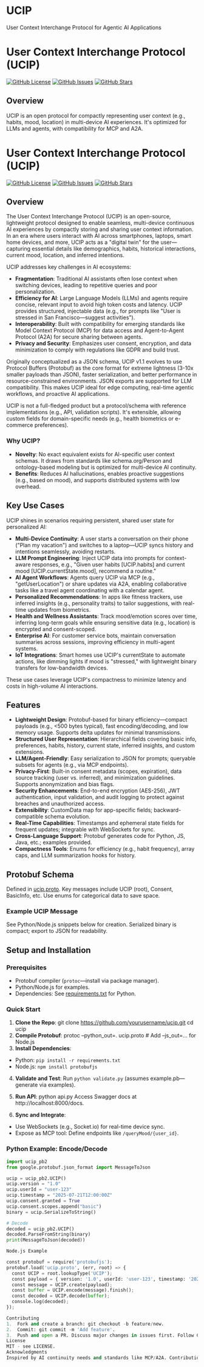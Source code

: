 # UCIP
User Context Interchange Protocol for Agentic AI Applications
# User Context Interchange Protocol (UCIP)

[![GitHub License](https://img.shields.io/badge/license-MIT-blue.svg)](https://github.com/yourusername/ucip/blob/main/LICENSE)
[![GitHub Issues](https://img.shields.io/github/issues/yourusername/ucip.svg)](https://github.com/yourusername/ucip/issues)
[![GitHub Stars](https://img.shields.io/github/stars/yourusername/ucip.svg)](https://github.com/yourusername/ucip/stargazers)

## Overview

UCIP is an open protocol for compactly representing user context (e.g., habits, mood, location) in multi-device AI experiences. It's optimized for LLMs and agents, with compatibility for MCP and A2A.
# User Context Interchange Protocol (UCIP)

[![GitHub License](https://img.shields.io/badge/license-MIT-blue.svg)](https://github.com/yourusername/ucip/blob/main/LICENSE)
[![GitHub Issues](https://img.shields.io/github/issues/yourusername/ucip.svg)](https://github.com/yourusername/ucip/issues)
[![GitHub Stars](https://img.shields.io/github/stars/yourusername/ucip.svg)](https://github.com/yourusername/ucip/stargazers)

## Overview

The User Context Interchange Protocol (UCIP) is an open-source, lightweight protocol designed to enable seamless, multi-device continuous AI experiences by compactly storing and sharing user context information. In an era where users interact with AI across smartphones, laptops, smart home devices, and more, UCIP acts as a "digital twin" for the user—capturing essential details like demographics, habits, historical interactions, current mood, location, and inferred intentions.

UCIP addresses key challenges in AI ecosystems:
- **Fragmentation**: Traditional AI assistants often lose context when switching devices, leading to repetitive queries and poor personalization.
- **Efficiency for AI**: Large Language Models (LLMs) and agents require concise, relevant input to avoid high token costs and latency. UCIP provides structured, injectable data (e.g., for prompts like "User is stressed in San Francisco—suggest activities").
- **Interoperability**: Built with compatibility for emerging standards like Model Context Protocol (MCP) for data access and Agent-to-Agent Protocol (A2A) for secure sharing between agents.
- **Privacy and Security**: Emphasizes user consent, encryption, and data minimization to comply with regulations like GDPR and build trust.

Originally conceptualized as a JSON schema, UCIP v1.1 evolves to use Protocol Buffers (Protobuf) as the core format for extreme lightness (3-10x smaller payloads than JSON), faster serialization, and better performance in resource-constrained environments. JSON exports are supported for LLM compatibility. This makes UCIP ideal for edge computing, real-time agentic workflows, and proactive AI applications.

UCIP is not a full-fledged product but a protocol/schema with reference implementations (e.g., API, validation scripts). It's extensible, allowing custom fields for domain-specific needs (e.g., health biometrics or e-commerce preferences).

### Why UCIP?
- **Novelty**: No exact equivalent exists for AI-specific user context schemas. It draws from standards like schema.org/Person and ontology-based modeling but is optimized for multi-device AI continuity.
- **Benefits**: Reduces AI hallucinations, enables proactive suggestions (e.g., based on mood), and supports distributed systems with low overhead.

## Key Use Cases

UCIP shines in scenarios requiring persistent, shared user state for personalized AI:

- **Multi-Device Continuity**: A user starts a conversation on their phone ("Plan my vacation") and switches to a laptop—UCIP syncs history and intentions seamlessly, avoiding restarts.
- **LLM Prompt Engineering**: Inject UCIP data into prompts for context-aware responses, e.g., "Given user habits [UCIP.habits] and current mood [UCIP.currentState.mood], recommend a routine."
- **AI Agent Workflows**: Agents query UCIP via MCP (e.g., "getUserLocation") or share updates via A2A, enabling collaborative tasks like a travel agent coordinating with a calendar agent.
- **Personalized Recommendations**: In apps like fitness trackers, use inferred insights (e.g., personality traits) to tailor suggestions, with real-time updates from biometrics.
- **Health and Wellness Assistants**: Track mood/emotion scores over time, inferring long-term goals while ensuring sensitive data (e.g., location) is encrypted and consent-scoped.
- **Enterprise AI**: For customer service bots, maintain conversation summaries across sessions, improving efficiency in multi-agent systems.
- **IoT Integrations**: Smart homes use UCIP's currentState to automate actions, like dimming lights if mood is "stressed," with lightweight binary transfers for low-bandwidth devices.

These use cases leverage UCIP's compactness to minimize latency and costs in high-volume AI interactions.

## Features

- **Lightweight Design**: Protobuf-based for binary efficiency—compact payloads (e.g., <500 bytes typical), fast encoding/decoding, and low memory usage. Supports delta updates for minimal transmissions.
- **Structured User Representation**: Hierarchical fields covering basic info, preferences, habits, history, current state, inferred insights, and custom extensions.
- **LLM/Agent-Friendly**: Easy serialization to JSON for prompts; queryable subsets for agents (e.g., via MCP endpoints).
- **Privacy-First**: Built-in consent metadata (scopes, expiration), data source tracking (user vs. inferred), and minimization guidelines. Supports anonymization and bias flags.
- **Security Enhancements**: End-to-end encryption (AES-256), JWT authentication, input validation, and audit logging to protect against breaches and unauthorized access.
- **Extensibility**: CustomData map for app-specific fields; backward-compatible schema evolution.
- **Real-Time Capabilities**: Timestamps and ephemeral state fields for frequent updates; integrable with WebSockets for sync.
- **Cross-Language Support**: Protobuf generates code for Python, JS, Java, etc.; examples provided.
- **Compactness Tools**: Enums for efficiency (e.g., habit frequency), array caps, and LLM summarization hooks for history.

## Protobuf Schema

Defined in [ucip.proto](./ucip.proto). Key messages include UCIP (root), Consent, BasicInfo, etc. Use enums for categorical data to save space.

### Example UCIP Message

See Python/Node.js snippets below for creation. Serialized binary is compact; export to JSON for readability.

## Setup and Installation

### Prerequisites
- Protobuf compiler (`protoc`—install via package manager).
- Python/Node.js for examples.
- Dependencies: See [requirements.txt](./requirements.txt) for Python.

### Quick Start
1. **Clone the Repo**:
   git clone https://github.com/yourusername/ucip.git cd ucip
2. **Compile Protobuf**:
   protoc –python_out=. ucip.proto  # Add –js_out=… for Node.js
3. **Install Dependencies**:
- Python: `pip install -r requirements.txt`
- Node.js: `npm install protobufjs`

4. **Validate and Test**:
Run `python validate.py` (assumes example.pb—generate via examples).

5. **Run API**:
   python api.py
   Access Swagger docs at http://localhost:8000/docs.

6. **Sync and Integrate**:
- Use WebSockets (e.g., Socket.io) for real-time device sync.
- Expose as MCP tool: Define endpoints like `/queryMood/{user_id}`.

### Python Example: Encode/Decode
```python
import ucip_pb2
from google.protobuf.json_format import MessageToJson

ucip = ucip_pb2.UCIP()
ucip.version = "1.0"
ucip.userId = "user-123"
ucip.timestamp = "2025-07-21T12:00:00Z"
ucip.consent.granted = True
ucip.consent.scopes.append("basic")
binary = ucip.SerializeToString()

# Decode
decoded = ucip_pb2.UCIP()
decoded.ParseFromString(binary)
print(MessageToJson(decoded))

Node.js Example

const protobuf = require('protobufjs');
protobuf.load('ucip.proto', (err, root) => {
  const UCIP = root.lookupType('UCIP');
  const payload = { version: '1.0', userId: 'user-123', timestamp: '2025-07-21T12:00:00Z', consent: { granted: true, scopes: ['basic'] } };
  const message = UCIP.create(payload);
  const buffer = UCIP.encode(message).finish();
  const decoded = UCIP.decode(buffer);
  console.log(decoded);
});

Contributing
1.  Fork and create a branch: git checkout -b feature/new.
2.  Commit: git commit -m 'Add feature'.
3.  Push and open a PR. Discuss major changes in issues first. Follow CODE_OF_CONDUCT.md.
License
MIT - see LICENSE.
Acknowledgments
Inspired by AI continuity needs and standards like MCP/A2A. Contributions welcome to evolve UCIP!
